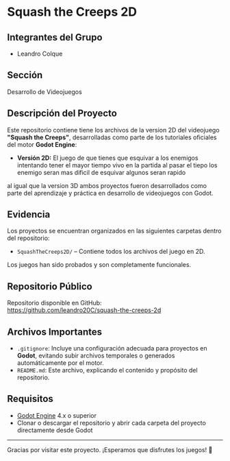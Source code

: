 # Squash the Creeps 2D

## Integrantes del Grupo
- Leandro Colque

## Sección
 Desarrollo de Videojuegos

## Descripción del Proyecto

Este repositorio contiene tiene los archivos de la version 2D del videojuego **"Squash the Creeps"**, desarrolladas como parte de los tutoriales oficiales del motor **Godot Engine**:

 
- **Versión 2D:** El juego de que tienes que esquivar a los enemigos intentando tener el mayor tiempo vivo en la partida al pasar el tiepo los enemigo seran mas dificil de esquivar algunos seran rapido

al igual que la version 3D ambos proyectos fueron desarrollados como parte del aprendizaje y práctica en desarrollo de videojuegos con Godot.

## Evidencia

Los proyectos se encuentran organizados en las siguientes carpetas dentro del repositorio:

- `SquashTheCreeps2D/` – Contiene todos los archivos del juego en 2D.

Los juegos han sido probados y son completamente funcionales.

## Repositorio Público

Repositorio disponible en GitHub:  
https://github.com/leandro20C/squash-the-creeps-2d


## Archivos Importantes

- `.gitignore`: Incluye una configuración adecuada para proyectos en **Godot**, evitando subir archivos temporales o generados automáticamente por el motor.
- `README.md`: Este archivo, explicando el contenido y propósito del repositorio.

## Requisitos

- [Godot Engine](https://godotengine.org/) 4.x o superior
- Clonar o descargar el repositorio y abrir cada carpeta del proyecto directamente desde Godot

---

Gracias por visitar este proyecto. ¡Esperamos que disfrutes los juegos! 🚀



